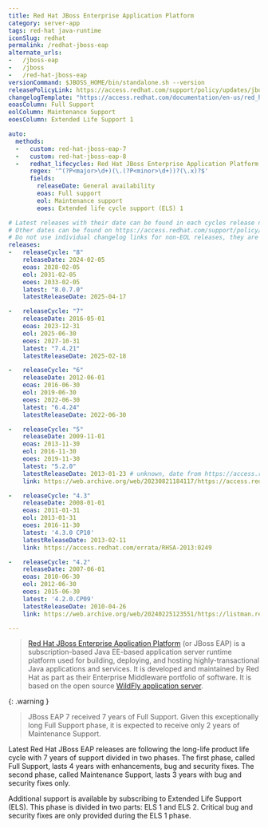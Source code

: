 ```yaml
---
title: Red Hat JBoss Enterprise Application Platform
category: server-app
tags: red-hat java-runtime
iconSlug: redhat
permalink: /redhat-jboss-eap
alternate_urls:
-   /jboss-eap
-   /jboss
-   /red-hat-jboss-eap
versionCommand: $JBOSS_HOME/bin/standalone.sh --version
releasePolicyLink: https://access.redhat.com/support/policy/updates/jboss_notes
changelogTemplate: "https://access.redhat.com/documentation/en-us/red_hat_jboss_enterprise_application_platform/{{'__LATEST__'|split:'.'|slice:0,2|join:'.'}}"
eoasColumn: Full Support
eolColumn: Maintenance Support
eoesColumn: Extended Life Support 1

auto:
  methods:
  -   custom: red-hat-jboss-eap-7
  -   custom: red-hat-jboss-eap-8
  -   redhat_lifecycles: Red Hat JBoss Enterprise Application Platform
      regex: '^(?P<major>\d+)(\.(?P<minor>\d+))?(\.x)?$'
      fields:
        releaseDate: General availability
        eoas: Full support
        eol: Maintenance support
        eoes: Extended life cycle support (ELS) 1

# Latest releases with their date can be found in each cycles release notes.date.
# Other dates can be found on https://access.redhat.com/support/policy/updates/jboss_notes#p_eap.
# Do not use individual changelog links for non-EOL releases, they are not predictable so their update would be manual.
releases:
-   releaseCycle: "8"
    releaseDate: 2024-02-05
    eoas: 2028-02-05
    eol: 2031-02-05
    eoes: 2033-02-05
    latest: "8.0.7.0"
    latestReleaseDate: 2025-04-17

-   releaseCycle: "7"
    releaseDate: 2016-05-01
    eoas: 2023-12-31
    eol: 2025-06-30
    eoes: 2027-10-31
    latest: "7.4.21"
    latestReleaseDate: 2025-02-18

-   releaseCycle: "6"
    releaseDate: 2012-06-01
    eoas: 2016-06-30
    eol: 2019-06-30
    eoes: 2022-06-30
    latest: "6.4.24"
    latestReleaseDate: 2022-06-30

-   releaseCycle: "5"
    releaseDate: 2009-11-01
    eoas: 2013-11-30
    eol: 2016-11-30
    eoes: 2019-11-30
    latest: "5.2.0"
    latestReleaseDate: 2013-01-23 # unknown, date from https://access.redhat.com/documentation/en-us/jboss_enterprise_application_platform/5/html/release_notes_5.2.0/appe-release_notes_5.2-revision_history
    link: https://web.archive.org/web/20230821184117/https://access.redhat.com/documentation/en-us/jboss_enterprise_application_platform/5/html/release_notes_5.2.0/index

-   releaseCycle: "4.3"
    releaseDate: 2008-01-01
    eoas: 2011-01-31
    eol: 2013-01-31
    eoes: 2016-11-30
    latest: '4.3.0 CP10'
    latestReleaseDate: 2013-02-11
    link: https://access.redhat.com/errata/RHSA-2013:0249

-   releaseCycle: "4.2"
    releaseDate: 2007-06-01
    eoas: 2010-06-30
    eol: 2012-06-30
    eoes: 2015-06-30
    latest: '4.2.0.CP09'
    latestReleaseDate: 2010-04-26
    link: https://web.archive.org/web/20240225123551/https://listman.redhat.com/archives/rhsa-announce/2010-April/000713.html

---
```


> [Red Hat JBoss Enterprise Application Platform](https://www.redhat.com/technologies/jboss-middleware/application-platform)
> (or JBoss EAP) is a subscription-based Java EE-based application server runtime platform used for
> building, deploying, and hosting highly-transactional Java applications and services. It is
> developed and maintained by Red Hat as part as their Enterprise Middleware portfolio of software.
> It is based on the open source [WildFly application server](https://www.wildfly.org/).

{: .warning }
> JBoss EAP 7 received 7 years of Full Support. Given this exceptionally long Full Support phase,
> it is expected to receive only 2 years of Maintenance Support.

Latest Red Hat JBoss EAP releases are following the long-life product life cycle with 7 years of
support divided in two phases. The first phase, called Full Support, lasts 4 years with
enhancements, bug and security fixes. The second phase, called Maintenance Support, lasts 3
years with bug and security fixes only.

Additional support is available by subscribing to Extended Life Support (ELS). This phase is
divided in two parts: ELS 1 and ELS 2. Critical bug and security fixes are only provided during the
ELS 1 phase.
